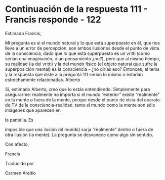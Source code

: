# Continuación de la respuesta 111 - Francis responde - 122

Estimado Francis,

Mi pregunta es si el mundo natural y lo que está superpuesto en él, que nos lleva a un error de percepción, son ambos ilusiones desde el punto de vista de la consciencia, dado que lo que está superpuesto es un vritti (como serían una imaginación, o un pensamiento ¿no?), pero que al mismo tiempo, su realidad (la del vritti) y la del mundo físico (el objeto natural que sufre la superposición mental) es la consciencia - ¿no dirías eso? Entonces, el tema y la respuesta que diste a la pregunta 111 serían lo mismo o estarían estrechamente relacionadas. Alberto

Sí, estimado Alberto, creo que lo estás entendiendo. Simplemente para asegurarme: realmente no importa si el mundo “exterior” existe “realmente” en la mente o fuera de la mente, porque desde el punto de vista del aparato de TV de la consciencia-realidad, tanto el mundo como la mente son sólo imágenes que aparecen en 

la pantalla. Es

 imposible que una ilusión (el mundo) surja “realmente” dentro o fuera de otra ilusión (la mente). La pregunta se desvanece como algo sin sentido.

Con afecto, 

Francis 

Traducido por 

Carmen Areitio


